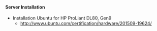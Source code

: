 #### Server Installation
  - Installation Ubuntu for HP ProLiant DL80, Gen9
    - http://www.ubuntu.com/certification/hardware/201509-19624/
  
